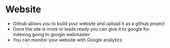 # Website
+ Github allows you to build your website and upload it as a github project
+ Once the site is more or leads ready you can give it to google for indexing going to google webmaster
+ You can monitor your website with Google analytics